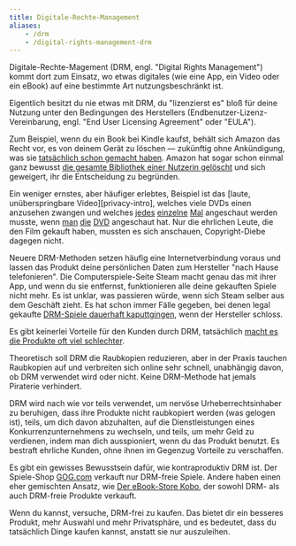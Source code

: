 ```yaml
---
title: Digitale-Rechte-Management
aliases:
    - /drm
    - /digital-rights-management-drm
---
```


Digitale-Rechte-Magement (DRM, engl. "Digital Rights Management") kommt dort zum Einsatz, wo etwas digitales (wie eine App, ein Video oder ein eBook) auf eine bestimmte Art nutzungsbeschränkt ist.

Eigentlich besitzt du nie etwas mit DRM, du "lizenzierst es" bloß für deine Nutzung unter den Bedingungen des Herstellers (Endbenutzer-Lizenz-Vereinbarung, engl. "End User Licensing Agreement" oder "EULA").

Zum Beispiel, wenn du ein Book bei Kindle kaufst, behält sich Amazon das Recht vor, es von deinem Gerät zu löschen — zukünftig ohne Ankündigung, was sie [tatsächlich schon gemacht haben][amazon-orwell]. Amazon hat sogar schon einmal ganz bewusst [die gesamte Bibliothek einer Nutzerin gelöscht][amazon-delete] und sich geweigert, ihr die Entscheidung zu begründen.

Ein weniger ernstes, aber häufiger erlebtes, Beispiel ist das [laute, unüberspringbare Video][privacy-intro], welches viele DVDs einen anzusehen zwangen und welches [jedes][piracy-intro] [einzelne][piracy-intro] [Mal][piracy-intro] angeschaut werden musste, wenn [man][piracy-intro] [die][piracy-intro] [DVD][piracy-intro] angeschaut hat. Nur die ehrlichen Leute, die den Film gekauft haben, mussten es sich anschauen, Copyright-Diebe dagegen nicht.

Neuere DRM-Methoden setzen häufig eine Internetverbindung voraus und lassen das Produkt deine persönlichen Daten zum Hersteller "nach Hause telefonieren". Die Computerspiele-Seite Steam macht genau das mit ihrer App, und wenn du sie entfernst, funktionieren alle deine gekauften Spiele nicht mehr. Es ist unklar, was passieren würde, wenn sich Steam selber aus dem Geschäft zieht. Es hat schon immer Fälle gegeben, bei denen legal gekaufte [DRM-Spiele dauerhaft kaputtgingen][game-broken], wenn der Hersteller schloss.

Es gibt keinerlei Vorteile für den Kunden durch DRM, tatsächlich [macht es die Produkte oft viel schlechter][simcity-drm].

Theoretisch soll DRM die Raubkopien reduzieren, aber in der Praxis tauchen Raubkopien auf und verbreiten sich online sehr schnell, unabhängig davon, ob DRM verwendet wird oder nicht. Keine DRM-Methode hat jemals Piraterie verhindert.

DRM wird nach wie vor teils verwendet, um nervöse Urheberrechtsinhaber zu beruhigen, dass ihre Produkte nicht raubkopiert werden (was gelogen ist), teils, um dich davon abzuhalten, auf die Dienstleistungen eines Konkurrenzunternehmens zu wechseln, und teils, um mehr Geld zu verdienen, indem man dich ausspioniert, wenn du das Produkt benutzt. Es bestraft ehrliche Kunden, ohne ihnen im Gegenzug Vorteile zu verschaffen.

Es gibt ein gewisses Bewusstsein dafür, wie kontraproduktiv DRM ist. Der Spiele-Shop [GOG.com][gog] verkauft nur DRM-freie Spiele. Andere haben einen eher gemischten Ansatz, wie [Der eBook-Store Kobo][kobo], der sowohl DRM- als auch DRM-freie Produkte verkauft.

Wenn du kannst, versuche, DRM-frei zu kaufen. Das bietet dir ein besseres Produkt, mehr Auswahl und mehr Privatsphäre, und es bedeutet, dass du tatsächlich Dinge kaufen kannst, anstatt sie nur auszuleihen.


[amazon-delete]: https://www.wired.com/2012/10/amazons-remote-wipe-of-customers-kindle-highlights-perils-of-drm/
[amazon-orwell]: https://www.nytimes.com/2009/07/18/technology/companies/18amazon.html
[game-broken]: https://web.archive.org/web/20180904104351/https://twinfinite.net/2018/06/metal-gear-rising-no-longer-playable-on-mac-due-to-drm-shutdown/
[gog]: https://www.gog.com/
[kobo]: https://swiso.org/unofficial-kobo-search/
[piracy-intro]: https://ia800204.us.archive.org/15/items/youtube-K_vHwfDNGdg/Piracy_It_s_A_Crime-K_vHwfDNGdg.mp4
[simcity-drm]: https://www.mic.com/articles/29213/simcity-drm-always-online-mode-results-in-disaster-for-gamers